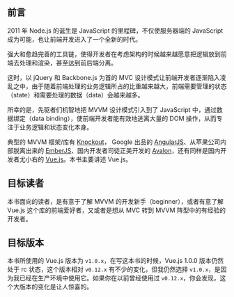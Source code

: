 ## 前言

2011 年 Node.js 的诞生是 JavaScript 的里程碑，不仅使服务器端的 JavaScript 成为可能，也让前端开发进入了一个全新的时代。

强大和愈趋完善的工具链，使得开发者在考虑架构的时候越来越愿意把逻辑放到前端去处理和渲染，甚至达到前后端分离。

这时，以 jQuery 和 Backbone.js 为首的 MVC 设计模式让前端开发者逐渐陷入凌乱之中，由于随着前端处理的业务逻辑所占的比重越来越大，前端需要管理的状态（state）和需要处理的数据（data）会越来越多。

所幸的是，先驱者们机智地把 MVVM 设计模式引入到了 JavaScript 中，通过数据绑定（data binding），使前端开发者能有效地逃离大量的 DOM 操作，从而专注于业务逻辑和状态变化本身。

典型的 MVVM 框架/库有 [Knockout](http://knockoutjs.com/)， Google 出品的 [AngularJS](https://angularjs.org/)、从苹果公司内部脱离出来的 [EmberJS](http://emberjs.com/)、国内开发者司徒正美开发的 [Avalon](https://avalonjs.github.io/)，还有同样是国内开发者尤小右的 [Vue.js](http://vuejs.org)。本书主要讲述 Vue.js。

## 目标读者

本书面向的读者，是有意于了解 MVVM 的开发新手（beginner），或者有意了解 Vue.js 这个库的前端爱好者，又或者是想从 MVC 转到 MVVM 阵型中的有经验的开发者。

## 目标版本

本书所使用的 Vue.js 版本为 `v1.0.x`，在写这本书的时候，Vue.js 1.0.0 版本仍然处于 rc 状态，这个版本相对 `v0.12.x` 有不少的变化，但我仍然选择 `v1.0.x`，是因为我已经在生产环境中使用它。如果你在以前曾经使用过 `v0.12.x`，你会发现，这个大版本的变化是让人惊喜的。


